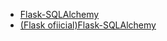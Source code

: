 - [Flask-SQLAlchemy](https://pypi.org/project/Flask-SQLAlchemy/)
- [(Flask ofiicial)Flask-SQLAlchemy](https://flask.palletsprojects.com/en/2.0.x/patterns/sqlalchemy/)